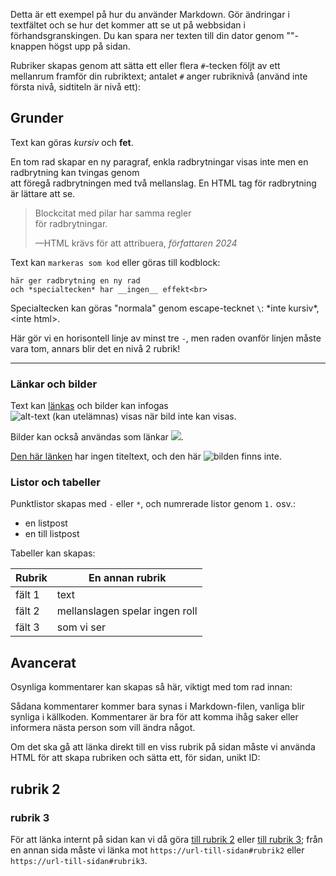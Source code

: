 Detta är ett exempel på hur du använder Markdown. Gör ändringar i textfältet och
se hur det kommer att se ut på webbsidan i förhandsgranskingen. Du kan spara ner
texten till din dator genom "<i class="fa fa-solid fa-download"></i>"-knappen högst upp på sidan.

Rubriker skapas genom att sätta ett eller flera `#`-tecken följt av ett mellanrum framför din rubriktext; antalet `#` anger rubriknivå (använd inte första nivå, sidtiteln är nivå ett):


## Grunder

Text kan göras _kursiv_ och __fet__.

En tom rad skapar en ny paragraf,
enkla radbrytningar visas inte men en radbrytning kan tvingas genom  
att föregå radbrytningen med två mellanslag. En HTML tag för radbrytning<br>
är lättare att se.

> Blockcitat med pilar har samma regler  
> för radbrytningar.
> <footer>—HTML krävs för att attribuera, <cite>författaren 2024</cite></footer>

Text kan `markeras som kod` eller göras till kodblock:
```
här ger radbrytning en ny rad
och *specialtecken* har __ingen__ effekt<br>
```

Specialtecken kan göras "normala" genom escape-tecknet `\`: \*inte kursiv\*, \<inte html\>.

Här gör vi en horisontell linje av minst tre `-`, men raden ovanför linjen måste vara tom, annars blir det en nivå 2 rubrik!

---


### Länkar och bilder

Text kan [länkas](https://dalregementetsif.se "titel som visas när man för musen över länken")
och bilder kan infogas ![alt-text (kan utelämnas) visas när bild inte kan visas](https://dalregementetsif.se/img/dalreg-logo-100.webp "bild kan också ha en titel").

Bilder kan också användas som länkar [![](https://faktningfalun.se/img/dalreg-logo-100.webp)](https://dalregementetsif.se).

[Den här länken](https://faktningfalun.se) har ingen titeltext, och den här ![bilden](https://faktningfalun.se/img/ingenting) finns inte.


### Listor och tabeller

Punktlistor skapas med `-` eller `*`, och numrerade listor genom `1.` osv.:

* en listpost
* en till listpost

Tabeller kan skapas:

| Rubrik | En annan rubrik |
|--------|-----------------|
| fält 1 | text            |
| fält 2 | mellanslagen spelar ingen roll |
|fält 3|som vi ser|


## Avancerat

Osynliga kommentarer kan skapas så här, viktigt med tom rad innan:

[//]: # (skriv din kommentar här)

Sådana kommentarer kommer bara synas i Markdown-filen, vanliga <!-- HTML kommentarer --> blir synliga i källkoden.
Kommentarer är bra för att komma ihåg saker eller informera nästa person som vill ändra något.

Om det ska gå att länka direkt till en viss rubrik på sidan måste vi använda HTML för att skapa rubriken och sätta ett, för sidan, unikt ID:
<h2 id="rubrik2">rubrik 2</h2>
<h3 id="rubrik3">rubrik 3</h3>

För att länka internt på sidan kan vi då göra [till rubrik 2](#rubrik2) eller [till rubrik 3](#rubrik3); från en annan sida måste vi länka mot `https://url-till-sidan#rubrik2` eller `https://url-till-sidan#rubrik3`.
